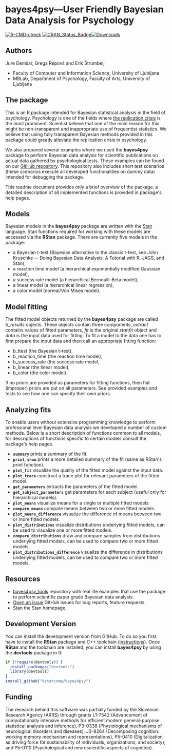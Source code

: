 # bayes4psy—User Friendly Bayesian Data Analysis for Psychology

<!-- badges: start -->
[![R-CMD-check](https://github.com/bstatcomp/bayes4psy/actions/workflows/R-CMD-check.yaml/badge.svg)](https://github.com/bstatcomp/bayes4psy/actions/workflows/R-CMD-check.yaml)
[![CRAN\_Status\_Badge](http://www.r-pkg.org/badges/version/bayes4psy?color=blue)](https://CRAN.R-project.org/package=bayes4psy)[![Downloads](http://cranlogs.r-pkg.org/badges/bayes4psy?color=blue)](https://CRAN.R-project.org/package=bayes4psy)
<!-- badges: end -->

## Authors

Jure Demšar, Grega Repovš and Erik Štrumbelj

* Faculty of Computer and Information Science, University of Ljubljana
* MBLab, Department of Psychology, Faculty of Arts, University of Ljubljana

## The package

This is an R package intended for Bayesian statistical analysis in the field of psychology. Psychology is one of the fields where [the replication crisis](https://en.wikipedia.org/wiki/Replication_crisis) is the most prominent. Scientist believe that one of the main reason for this might be non-transparent and inappropriate use of frequentist statistics. We believe that using fully transparent Bayesian methods provided in this package could greatly alleviate the replication crisis in psychology.

We also prepared several examples where we used the **bayes4psy** package to perform Bayesian data analysis for scientific publications on actual data gathered by psychological tests. These examples can be found on our [GitHub repository](https://github.com/bstatcomp/bayes4psy_tools). This repository also includes short test scenarios (these scenarios execute all developed functionalities on dummy data) intended for debugging the package.

This readme document provides only a brief overview of the package, a detailed description of all implemented functions is provided in package's help pages.

## Models

Bayesian models in the **bayes4psy** package are written with the [Stan](https://mc-stan.org) language. Stan functions required for working with these models are accessed via the **RStan** package. There are currently five models in the package:

* a Bayesian t-test (Bayesian alternative to the classic t-test, see John Kruschke -- Doing Bayesian Data Analysis: A Tutorial with R, JAGS, and Stan),
* a reaction time model (a hierarchical exponentially modified Gaussian model),
* a success rate model (a hierarchical Bernoulli-Beta model),
* a linear model (a hierarchical linear regression),
* a color model (normal/Von Mises model).

## Model fitting

The fitted model objects returned by the **bayes4psy** package are called _b\_results_ objects. These objects contain three components, _extract_ contains values of fitted parameters, _fit_ is the original _stanfit_ object and _data_ is the input data used for fitting. To fit a model to the data one has to first prepare the input data and then call an appropriate fitting function:

* b_ttest (the Bayesian t-test),
* b_reaction_time (the reaction time model),
* b_success_rate (the success rate model,
* b_linear (the linear model),
* b_color (the color model).

If no priors are provided as parameters for fitting functions, then flat (improper) priors are put on all parameters. See provided examples and tests to see how one can specify their own priors.

## Analyzing fits

To enable users without extensive programming knowledge to perform professional level Bayesian data analysis we developed a number of custom methods. Below is a short description of functions common to all models, for descriptions of functions specific to certain models consult the package's help pages.

* __`summary`__ prints a summary of the fit.
* __`print`__, __`show`__ prints a more detailed summary of the fit (same as RStan's _print_ function).
* __`plot_fit`__ visualize the quality of the fitted model against the input data.
* __`plot_trace`__ construct a trace plot for relevant parameters of the fitted model.
* __`get_parameters`__ extracts the parameters of the fitted model.
* __`get_subject_parameters`__ get parameters for each subject (useful only for hierarchical models).
* __`plot_means`__ visualize means for a single or multiple fitted models.
* __`compare_means`__ compare means between two or more fitted models.
* __`plot_means_difference`__ visualize the difference of means between two or more fitted models.
* __`plot_distributions`__ visualize distributions underlying fitted models, can be used to visualize one or more fitted models.
* __`compare_distributions`__ draw and compare samples from distributions underlying fitted models, can be used to compare two or more fitted models.
* __`plot_distributions_difference`__ visualize the difference in distributions underlying fitted models, can be used to compare two or more fitted models.

## Resources

* [bayes4psy_tools](https://github.com/bstatcomp/bayes4psy_tools) repository with real life examples that use the package to perform scientific paper grade Bayesian data analysis.
* [Open an issue](https://github.com/bstatcomp/bayes4psy/issues) GitHub issues for bug reports, feature requests.
* [Stan](https://mc-stan.org/) the Stan homepage.

## Development Version

You can install the development version from GitHub. To do so you first have to install the **RStan** package and C++ toolchain ([instructions](https://github.com/stan-dev/rstan/wiki/RStan-Getting-Started)). Once **RStan** and the toolchain are installed, you can install **bayes4psy** by using the **devtools** package in R:

```r
if (!require(devtools)) {
  install.packages("devtools")
  library(devtools)
}
install_github("bstatcomp/bayes4psy")
```

## Funding

The research behind this software was partially funded by the Slovenian Research Agency (ARRS) through grants L1-7542 (Advancement of computationally intensive methods for efficient modern general-purpose statistical analysis and inference), P3-0338 (Physiological mechanisms of neurological disorders and diseases), J3-9264 (Decomposing cognition: working memory mechanism and representations), P5-0410 (Digitalization as driving force for sustainability of individuals, organizations, and society), and P5-0110 (Psychological and neuroscientific aspects of cognition).
